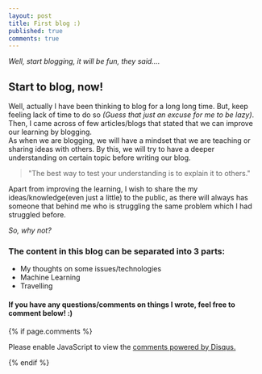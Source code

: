 ```yaml
---
layout: post
title: First blog :)
published: true
comments: true
---
```



_Well, start blogging, it will be fun, they said...._  
  
 

## Start to blog, now!
Well, actually I have been thinking to blog for a long long time. But, keep feeling lack of time to do so _(Guess that just an excuse for me to be lazy)_. Then, I came across of few articles/blogs that stated that we can improve our learning by blogging.  
As when we are blogging, we will have a mindset that we are teaching or sharing ideas with others. By this, we will try to have a deeper understanding on certain topic before writing our blog.  
> "The best way to test your understanding is to explain it to others."  
  
Apart from improving the learning, I wish to share the my ideas/knowledge(even just a little) to the public, as there will always has someone that behind me who is struggling the same problem which I had struggled before.  
  
_So, why not?_  
  
### The content in this blog can be separated into 3 parts:  
* My thoughts on some issues/technologies
* Machine Learning
* Travelling  
  
#### If you have any questions/comments on things I wrote, feel free to comment below! :)  

  
  
{% if page.comments %}  
<div id="disqus_thread"></div>
<script>

/**
*  RECOMMENDED CONFIGURATION VARIABLES: EDIT AND UNCOMMENT THE SECTION BELOW TO INSERT DYNAMIC VALUES FROM YOUR PLATFORM OR CMS.
*  LEARN WHY DEFINING THESE VARIABLES IS IMPORTANT: https://disqus.com/admin/universalcode/#configuration-variables*/
/*
var disqus_config = function () {
this.page.url = PAGE_URL;  // Replace PAGE_URL with your page's canonical URL variable
this.page.identifier = PAGE_IDENTIFIER; // Replace PAGE_IDENTIFIER with your page's unique identifier variable
};
*/
(function() { // DON'T EDIT BELOW THIS LINE
var d = document, s = d.createElement('script');
s.src = 'https://https-chingjunehao-github-io.disqus.com/embed.js';
s.setAttribute('data-timestamp', +new Date());
(d.head || d.body).appendChild(s);
})();
</script>
<noscript>Please enable JavaScript to view the <a href="https://disqus.com/?ref_noscript">comments powered by Disqus.</a></noscript>
                            
{% endif %} 


